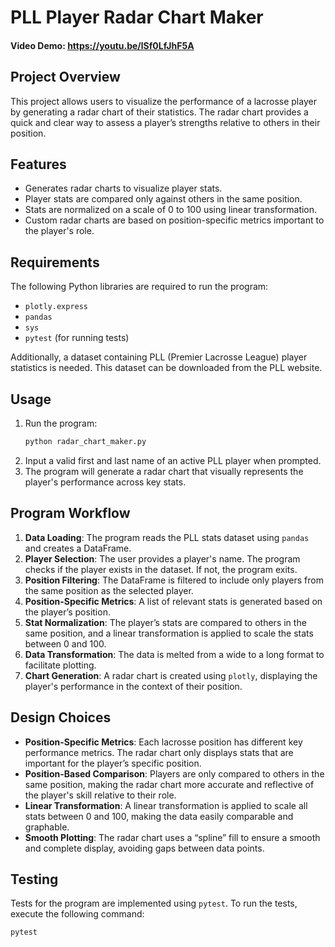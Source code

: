 # PLL Player Radar Chart Maker
#### Video Demo: https://youtu.be/lSf0LfJhF5A

## Project Overview
This project allows users to visualize the performance of a lacrosse player by generating a radar chart of their statistics. The radar chart provides a quick and clear way to assess a player’s strengths relative to others in their position.

## Features
- Generates radar charts to visualize player stats.
- Player stats are compared only against others in the same position.
- Stats are normalized on a scale of 0 to 100 using linear transformation.
- Custom radar charts are based on position-specific metrics important to the player's role.

## Requirements
The following Python libraries are required to run the program:
- `plotly.express`
- `pandas`
- `sys`
- `pytest` (for running tests)

Additionally, a dataset containing PLL (Premier Lacrosse League) player statistics is needed. This dataset can be downloaded from the PLL website.

## Usage
1. Run the program:
    ```bash
    python radar_chart_maker.py
    ```
2. Input a valid first and last name of an active PLL player when prompted.
3. The program will generate a radar chart that visually represents the player's performance across key stats.

## Program Workflow
1. **Data Loading**: The program reads the PLL stats dataset using `pandas` and creates a DataFrame.
2. **Player Selection**: The user provides a player's name. The program checks if the player exists in the dataset. If not, the program exits.
3. **Position Filtering**: The DataFrame is filtered to include only players from the same position as the selected player.
4. **Position-Specific Metrics**: A list of relevant stats is generated based on the player’s position.
5. **Stat Normalization**: The player’s stats are compared to others in the same position, and a linear transformation is applied to scale the stats between 0 and 100.
6. **Data Transformation**: The data is melted from a wide to a long format to facilitate plotting.
7. **Chart Generation**: A radar chart is created using `plotly`, displaying the player's performance in the context of their position.

## Design Choices
- **Position-Specific Metrics**: Each lacrosse position has different key performance metrics. The radar chart only displays stats that are important for the player’s specific position.
- **Position-Based Comparison**: Players are only compared to others in the same position, making the radar chart more accurate and reflective of the player's skill relative to their role.
- **Linear Transformation**: A linear transformation is applied to scale all stats between 0 and 100, making the data easily comparable and graphable.
- **Smooth Plotting**: The radar chart uses a “spline” fill to ensure a smooth and complete display, avoiding gaps between data points.

## Testing
Tests for the program are implemented using `pytest`. To run the tests, execute the following command:
```bash
pytest
